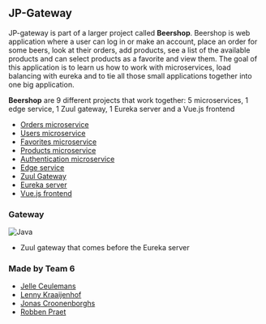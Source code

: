 ## JP-Gateway

JP-gateway is part of a larger project called **Beershop**. Beershop is web application where a user can log in or make an account, place an order for some beers, look at their orders, add products, see a list of the available products and can select products as a favorite and view them. The goal of this application is to learn us how to work with microservices, load balancing with eureka and to tie all those small applications together into one big application.

**Beershop** are 9 different projects that work together: 5 microservices, 1 edge service, 1 Zuul gateway, 1 Eureka server and a Vue.js frontend
- [Orders microservice](https://github.com/lennykr/jp-micro-orders)
- [Users microservice](https://github.com/lennykr/jp-micro-users)
- [Favorites microservice](https://github.com/lennykr/jp-micro-favorites)
- [Products microservice](https://github.com/lennykr/jp-micro-products)
- [Authentication microservice](https://github.com/lennykr/jp-micro-authentication)
- [Edge service](https://github.com/lennykr/jp-edge)
- [Zuul Gateway](https://github.com/lennykr/jp-gateway)
- [Eureka server](https://github.com/lennykr/jp-eureka)
- [Vue.js frontend](https://github.com/lennykr/jp-front)

### Gateway
![Java](https://img.shields.io/badge/Written%20in%20-JAVA-red)
- Zuul gateway that comes before the Eureka server




### Made by Team 6
- [Jelle Ceulemans](https://github.com/JelleCeulemans1997)
- [Lenny Kraaijenhof](https://github.com/lennykr)
- [Jonas Croonenborghs](https://github.com/JonasCroonenborghs)
- [Robben Praet](https://github.com/RobbenP)
